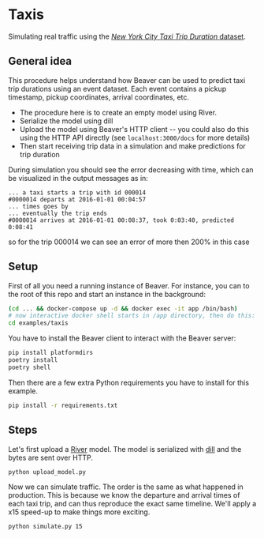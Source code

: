 # Taxis

Simulating real traffic using the [*New York City Taxi Trip Duration* dataset](https://www.kaggle.com/c/nyc-taxi-trip-duration).

## General idea

This procedure helps understand how Beaver can be used to predict taxi trip durations using an event dataset. Each event contains a pickup timestamp, pickup coordinates, arrival coordinates, etc.

* The procedure here is to create an empty model using River.
* Serialize the model using dill
* Upload the model using Beaver's HTTP client -- you could also do this using the HTTP API directly (see `localhost:3000/docs` for more details)
* Then start receiving trip data in a simulation and make predictions for trip duration

During simulation you should see the error decreasing with time, which can be visualized in the output messages as in:

```
... a taxi starts a trip with id 000014
#0000014 departs at 2016-01-01 00:04:57
... times goes by
... eventually the trip ends
#0000014 arrives at 2016-01-01 00:08:37, took 0:03:40, predicted 0:08:41
```

so for the trip 000014 we can see an error of more then 200% in this case

## Setup

First of all you need a running instance of Beaver. For instance, you can to the root of this repo and start an instance in the background:

```sh
(cd ... && docker-compose up -d && docker exec -it app /bin/bash)
# now interactive docker shell starts in /app directory, then do this:
cd examples/taxis
```

You have to install the Beaver client to interact with the Beaver server:

```sh
pip install platformdirs
poetry install
poetry shell
```

Then there are a few extra Python requirements you have to install for this example.

```sh
pip install -r requirements.txt
```

## Steps

Let's first upload a [River](https://github.com/online-ml/river) model. The model is serialized with [dill](https://github.com/uqfoundation/dill) and the bytes are sent over HTTP.

```sh
python upload_model.py
```

Now we can simulate traffic. The order is the same as what happened in production. This is because we know the departure and arrival times of each taxi trip, and can thus reproduce the exact same timeline. We'll apply a x15 speed-up to make things more exciting.

```sh
python simulate.py 15
```
